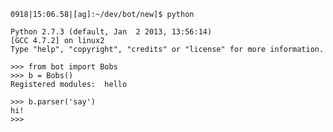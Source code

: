 	0918|15:06.58|[ag]:~/dev/bot/new]$ python

	Python 2.7.3 (default, Jan  2 2013, 13:56:14) 
	[GCC 4.7.2] on linux2
	Type "help", "copyright", "credits" or "license" for more information.

	>>> from bot import Bobs
	>>> b = Bobs()
	Registered modules:  hello

	>>> b.parser('say')
	hi!
	>>> 
		
